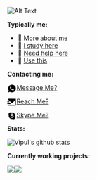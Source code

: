 ![Alt Text](https://media.giphy.com/media/I7kMRW6mj4YtW/giphy.gif)

**Typically me:**

- 🔭 [More about me](https://vipul43.github.io/my_portfolio)
- 🌱 [I study here](https://iitpkd.ac.in)
- 👯 [Need help here](https://github.com/vipul43/algorithms)
- 🤔 [Use this](https://vipul43.github.io/draw)

**Contacting me:**

<a href="https://api.whatsapp.com/send?phone=917032708714&text=Heyy%20I%20Just%20saw%20your%20profile%20on%20gihub.%20Want%20to%20chat😀😀"><img align="left" width="21px" src="https://raw.githubusercontent.com/vipul43/vipul43/master/assets/whatsapp-fill.svg" />Message Me?</a>

<a href="mailto:saifunny43@gmail.com"><img align="left" width="21px" src="https://raw.githubusercontent.com/vipul43/vipul43/master/assets/mail-send-fill.svg" />Reach Me?</a>

<a href="https://join.skype.com/invite/WkhNndDOGXnQ"><img align="left" width="21px" src="https://raw.githubusercontent.com/vipul43/vipul43/master/assets/skype-fill.svg" />Skype Me?</a>

**Stats:**

![Vipul's github stats](https://github-readme-stats.vercel.app/api?username=vipul43&show_icons=true&title_color=fff&icon_color=79ff97&text_color=9f9f9f&bg_color=151515)

**Currently working projects:**

<a href="https://github.com/vipul43/vipulsabout">
  <img align="left" src="https://github-readme-stats.vercel.app/api/pin/?username=vipul43&repo=vipulsabout&title_color=fff&icon_color=79ff97&text_color=9f9f9f&bg_color=151515" />
</a>

<a href="https://github.com/vipul43/EICHA">
  <img align="left" src="https://github-readme-stats.vercel.app/api/pin/?username=vipul43&repo=EICHA&title_color=fff&icon_color=79ff97&text_color=9f9f9f&bg_color=151515" />
</a>
